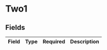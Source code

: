 # Two1


## Fields

| Field       | Type        | Required    | Description |
| ----------- | ----------- | ----------- | ----------- |